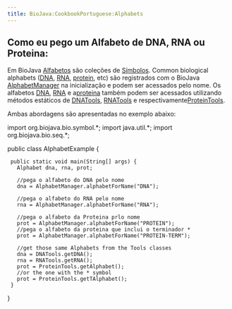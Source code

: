 ```yaml
---
title: BioJava:CookbookPortuguese:Alphabets
---
```


Como eu pego um Alfabeto de DNA, RNA ou Proteina:
-------------------------------------------------

Em BioJava
[Alfabetos](http://www.biojava.org/docs/api14/org/biojava/bio/symbol/Alphabet.html)
são coleções de
[Símbolos](http://www.biojava.org/docs/api14/org/biojava/bio/symbol/Symbol.html).
Common biological alphabets ([DNA](wp:DNA "wikilink"),
[RNA](wp:RNA "wikilink"), [protein](wp:protein "wikilink"), etc) são
registrados com o BioJava
[AlphabetManager](http://www.biojava.org/docs/api14/org/biojava/bio/symbol/AlphabetManager.html)
na inicialização e podem ser acessados pelo nome. Os alfabetos
[DNA](wp:DNA "wikilink"), [RNA](wp:RNA "wikilink") e
a[proteina](wp:protein "wikilink") também podem ser acessados utilizando
métodos estáticos de
[DNATools](http://www.biojava.org/docs/api14/org/biojava/bio/seq/DNATools.html),
[RNATools](http://www.biojava.org/docs/api14/org/biojava/bio/seq/RNATools.html)
e
respectivamente[ProteinTools](http://www.biojava.org/docs/api14/org/biojava/bio/seq/ProteinTools.html).

Ambas abordagens são apresentadas no exemplo abaixo:

<java> import org.biojava.bio.symbol.\*; import java.util.\*; import
org.biojava.bio.seq.\*;

public class AlphabetExample {

` public static void main(String[] args) {`  
`   Alphabet dna, rna, prot;`

`   //pega o alfabeto do DNA pelo nome`  
`   dna = AlphabetManager.alphabetForName("DNA");`

`   //pega o alfabeto do RNA pelo nome`  
`   rna = AlphabetManager.alphabetForName("RNA");`

`   //pega o alfabeto da Proteina prlo nome`  
`   prot = AlphabetManager.alphabetForName("PROTEIN");`  
`   //pega o alfabeto da proteina que inclui o terminador *     `  
`   prot = AlphabetManager.alphabetForName("PROTEIN-TERM");`

`   //get those same Alphabets from the Tools classes`  
`   dna = DNATools.getDNA();`  
`   rna = RNATools.getRNA();`  
`   prot = ProteinTools.getAlphabet();`  
`   //or the one with the * symbol`  
`   prot = ProteinTools.getTAlphabet();`  
` }`

} </java>
